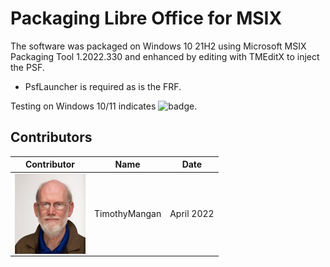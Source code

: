 # Packaging Libre Office for MSIX

The software was packaged on Windows 10 21H2 using Microsoft MSIX Packaging Tool 1.2022.330 and enhanced by editing with TMEditX to inject the PSF.
* PsfLauncher is required as is the FRF.


Testing on Windows 10/11 indicates ![badge](https://img.shields.io/badge/-High%20Confidence-green?style=for-the-badge).  


## Contributors

| Contributor | Name | Date |
|----|----|----|
| [<img src="/media/Contributors/TimMangan.jpg" align="left" Height="128" />](/media/Contributors/TimMangan.jpg) | TimothyMangan | April 2022 |


